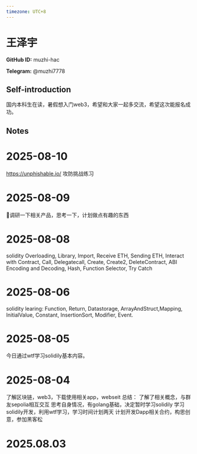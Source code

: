 ```yaml
---
timezone: UTC+8
---
```


# 王泽宇

**GitHub ID:** muzhi-hac

**Telegram:** @muzhi7778

## Self-introduction

国内本科生在读，暑假想入门web3，希望和大家一起多交流，希望这次能报名成功。

## Notes

<!-- Content_START -->
# 2025-08-10

https://unphishable.io/ 攻防挑战练习

# 2025-08-09

🤔调研一下相关产品，思考一下，计划做点有趣的东西

# 2025-08-08

solidity Overloading, Library, Import, Receive ETH, Sending ETH, Interact with Contract, Call, Delegatecall, Create, Create2, DeleteContract, ABI Encoding and Decoding, Hash, Function Selector, Try Catch

# 2025-08-06

solidity learing:
Function, Return, Datastorage, ArrayAndStruct,Mapping, InitialValue, Constant, InsertionSort, Modifier, Event.

# 2025-08-05

今日通过wtf学习solidily基本内容。

# 2025-08-04

了解区块链，web3，下载使用相关app，webseit
总结：
了解了相关概念，与群友sepolia相互交互
思考自身情况，有golang基础，决定暂时学习solidily
学习solidily开发，利用wtf学习，学习时间计划两天 
计划开发Dapp相关合约，构思创意，参加黑客松


# 2025.08.03


<!-- Content_END -->
